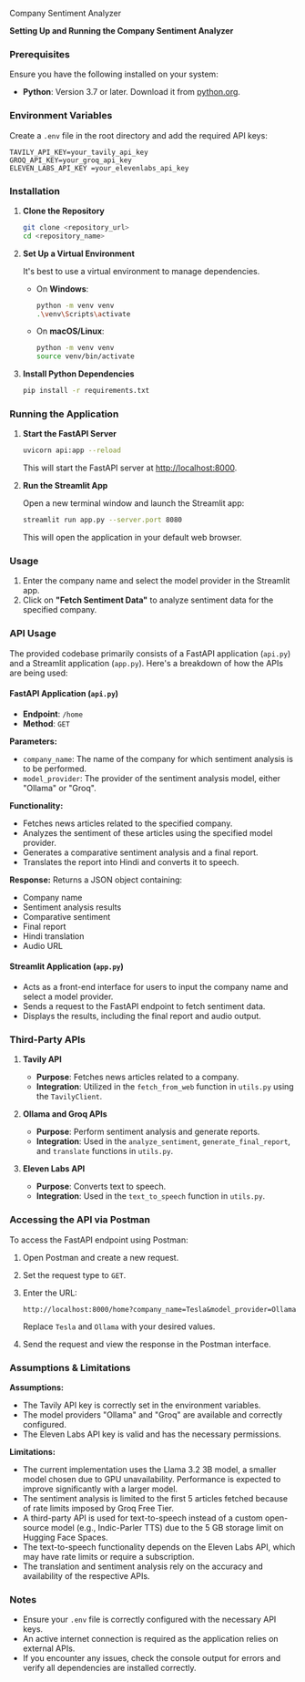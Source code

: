 Company Sentiment Analyzer

**Setting Up and Running the Company Sentiment Analyzer**

### Prerequisites
Ensure you have the following installed on your system:

- **Python**: Version 3.7 or later. Download it from [python.org](https://www.python.org/downloads/).

### Environment Variables
Create a `.env` file in the root directory and add the required API keys:

```env
TAVILY_API_KEY=your_tavily_api_key
GROQ_API_KEY=your_groq_api_key
ELEVEN_LABS_API_KEY =your_elevenlabs_api_key 
```

### Installation
1. **Clone the Repository**

   ```bash
   git clone <repository_url>
   cd <repository_name>
   ```

2. **Set Up a Virtual Environment**

   It's best to use a virtual environment to manage dependencies.

   - On **Windows**:

     ```bash
     python -m venv venv
     .\venv\Scripts\activate
     ```

   - On **macOS/Linux**:

     ```bash
     python -m venv venv
     source venv/bin/activate
     ```

3. **Install Python Dependencies**

   ```bash
   pip install -r requirements.txt
   ```

### Running the Application

1. **Start the FastAPI Server**

   ```bash
   uvicorn api:app --reload
   ```

   This will start the FastAPI server at [http://localhost:8000](http://localhost:8000).

2. **Run the Streamlit App**

   Open a new terminal window and launch the Streamlit app:

   ```bash
   streamlit run app.py --server.port 8080
   ```

   This will open the application in your default web browser.

### Usage

1. Enter the company name and select the model provider in the Streamlit app.
2. Click on **"Fetch Sentiment Data"** to analyze sentiment data for the specified company.


### API Usage

The provided codebase primarily consists of a FastAPI application (`api.py`) and a Streamlit application (`app.py`). Here's a breakdown of how the APIs are being used:

#### FastAPI Application (`api.py`)

- **Endpoint**: `/home`
- **Method**: `GET`

**Parameters:**
- `company_name`: The name of the company for which sentiment analysis is to be performed.
- `model_provider`: The provider of the sentiment analysis model, either "Ollama" or "Groq".

**Functionality:**
- Fetches news articles related to the specified company.
- Analyzes the sentiment of these articles using the specified model provider.
- Generates a comparative sentiment analysis and a final report.
- Translates the report into Hindi and converts it to speech.

**Response:**
Returns a JSON object containing:
- Company name
- Sentiment analysis results
- Comparative sentiment
- Final report
- Hindi translation
- Audio URL

#### Streamlit Application (`app.py`)

- Acts as a front-end interface for users to input the company name and select a model provider.
- Sends a request to the FastAPI endpoint to fetch sentiment data.
- Displays the results, including the final report and audio output.

### Third-Party APIs

1. **Tavily API**
   - **Purpose**: Fetches news articles related to a company.
   - **Integration**: Utilized in the `fetch_from_web` function in `utils.py` using the `TavilyClient`.

2. **Ollama and Groq APIs**
   - **Purpose**: Perform sentiment analysis and generate reports.
   - **Integration**: Used in the `analyze_sentiment`, `generate_final_report`, and `translate` functions in `utils.py`.

3. **Eleven Labs API**
   - **Purpose**: Converts text to speech.
   - **Integration**: Used in the `text_to_speech` function in `utils.py`.

### Accessing the API via Postman

To access the FastAPI endpoint using Postman:

1. Open Postman and create a new request.
2. Set the request type to `GET`.
3. Enter the URL:

   ```
   http://localhost:8000/home?company_name=Tesla&model_provider=Ollama
   ```

   Replace `Tesla` and `Ollama` with your desired values.

4. Send the request and view the response in the Postman interface.

### Assumptions & Limitations

**Assumptions:**
- The Tavily API key is correctly set in the environment variables.
- The model providers "Ollama" and "Groq" are available and correctly configured.
- The Eleven Labs API key is valid and has the necessary permissions.

**Limitations:**
- The current implementation uses the Llama 3.2 3B model, a smaller model chosen due to GPU unavailability. Performance is expected to improve significantly with a larger model.
- The sentiment analysis is limited to the first 5 articles fetched because of rate limits imposed by Groq Free Tier.
- A third-party API is used for text-to-speech instead of a custom open-source model (e.g., Indic-Parler TTS) due to the 5 GB storage limit on Hugging Face Spaces.
- The text-to-speech functionality depends on the Eleven Labs API, which may have rate limits or require a subscription.
- The translation and sentiment analysis rely on the accuracy and availability of the respective APIs.

### Notes

- Ensure your `.env` file is correctly configured with the necessary API keys.
- An active internet connection is required as the application relies on external APIs.
- If you encounter any issues, check the console output for errors and verify all dependencies are installed correctly.



